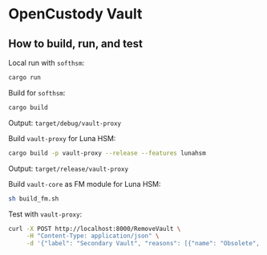 # OpenCustody Vault

## How to build, run, and test
Local run with `softhsm`:
```bash
cargo run
```

Build for `softhsm`:
```bash
cargo build
```
Output: `target/debug/vault-proxy`

Build `vault-proxy` for Luna HSM:
```bash
cargo build -p vault-proxy --release --features lunahsm
```
Output: `target/release/vault-proxy`

Build `vault-core` as FM module for Luna HSM:
```bash
sh build_fm.sh
```

Test with `vault-proxy`:
```bash
curl -X POST http://localhost:8000/RemoveVault \
     -H "Content-Type: application/json" \
     -d '{"label": "Secondary Vault", "reasons": [{"name": "Obsolete", "code": 200}, {"name": "Damaged", "code": 300}], "code": 1234}'
```
